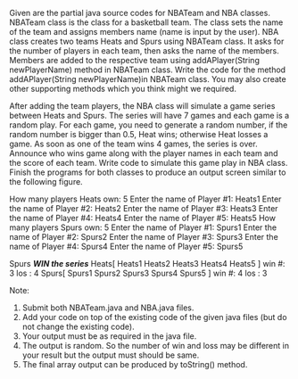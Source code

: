 Given are the partial java source codes for NBATeam and NBA classes. NBATeam class is the class for a basketball team. The class sets the name of the team and assigns members name (name is input by the user). NBA class creates two teams Heats and Spurs using NBATeam class. It asks for the number of players in each team, then asks the name of the members. Members are added to the respective team using addAPlayer(String newPlayerName) method in NBATeam class. Write the code for the method addAPlayer(String newPlayerName)in NBATeam class. You may also create other supporting methods which you think might we required.

After adding the team players, the NBA class will simulate a game series between Heats and Spurs. The series will have 7 games and each game is a random play. For each game, you need to generate a random number, if the random number is bigger than 0.5, Heat wins; otherwise Heat losses a game.  As soon as one of the team wins 4 games, the series is over. Announce who wins game along with the player names in each team and the score of each team. Write code to simulate this game play in NBA class.
Finish the programs for both classes to produce an output screen similar to the following figure.   

How many players Heats own: 5
Enter the name of Player #1: Heats1
Enter the name of Player #2: Heats2
Enter the name of Player #3: Heats3
Enter the name of Player #4: Heats4
Enter the name of Player #5: Heats5
How many players Spurs own: 5
Enter the name of Player #1: Spurs1
Enter the name of Player #2: Spurs2
Enter the name of Player #3: Spurs3
Enter the name of Player #4: Spurs4
Enter the name of Player #5: Spurs5

Spurs ***WIN the series***
Heats[ Heats1 Heats2 Heats3 Heats4 Heats5 ] win #: 3 los : 4
Spurs[ Spurs1 Spurs2 Spurs3 Spurs4 Spurs5 ] win #: 4 los : 3

Note:
1.	Submit both NBATeam.java and NBA.java files.
2.	Add your code on top of the existing code of the given java files (but do not change the existing code).
3.	 Your output must be as required in the java file. 
4.	The output is random. So the number of win and loss may be different in your result but the output must should be same.
5.	The final array output can be produced by toString() method.
